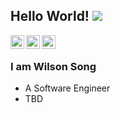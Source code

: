 ## Hello World! ![](https://komarev.com/ghpvc/?username=DragonSSS&color=grey&style=flat-square)

<a href="https://twitter.com/DragonSwl">
  <img align="left" alt="Wilson's Twitter" width="22px" src="https://cdn.jsdelivr.net/npm/simple-icons@v3/icons/twitter.svg" />
</a>
<a href="https://www.linkedin.com/in/weilongsong/">
  <img align="left" alt="Wilson's Linkdein" width="22px" src="https://cdn.jsdelivr.net/npm/simple-icons@v3/icons/linkedin.svg" />
</a>
<a href="https://github.com/dragonsss">
  <img align="left" alt="Wilson's Github" width="22px" src="https://cdn.jsdelivr.net/npm/simple-icons@v3/icons/github.svg" />
</a>
<br />

### I am Wilson Song
- A Software Engineer
- TBD

<!--
**DragonSSS/DragonSSS** is a ✨ _special_ ✨ repository because its `README.md` (this file) appears on your GitHub profile.

Here are some ideas to get you started:

- 🔭 I’m currently working on ...
- 🌱 I’m currently learning ...
- 👯 I’m looking to collaborate on ...
- 🤔 I’m looking for help with ...
- 💬 Ask me about ...
- 📫 How to reach me: ...
- 😄 Pronouns: ...
- ⚡ Fun fact: ...
-->
